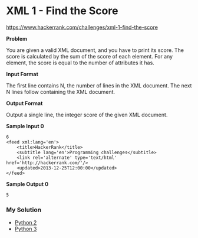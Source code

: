 # XML 1 - Find the Score

https://www.hackerrank.com/challenges/xml-1-find-the-score

**Problem**

You are given a valid XML document, and you have to print its score. 
The score is calculated by the sum of the score of each element. 
For any element, the score is equal to the number of attributes it has.

**Input Format**

The first line contains N, the number of lines in the XML document.
The next N lines follow containing the XML document.

**Output Format**

Output a single line, the integer score of the given XML document.

**Sample Input 0**

```
6
<feed xml:lang='en'>
    <title>HackerRank</title>
    <subtitle lang='en'>Programming challenges</subtitle>
    <link rel='alternate' type='text/html' href='http://hackerrank.com/'/>
    <updated>2013-12-25T12:00:00</updated>
</feed>
```

**Sample Output 0**

```
5
```

### My Solution

- [Python 2](python2.py)
- [Python 3](python3.py)